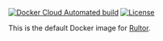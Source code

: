[![Docker Cloud Automated build](https://img.shields.io/docker/cloud/automated/yegor256/rultor-image)](https://hub.docker.com/r/yegor256/rultor-image)
[![License](https://img.shields.io/badge/license-MIT-green.svg)](https://github.com/yegor256/total/rultor-image/master/LICENSE.txt)

This is the default Docker image for [Rultor](https://www.rultor.com).
